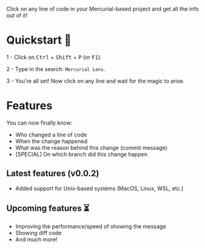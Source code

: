 Click on any line of code in your Mercurial-based project and get all the info out of it!

# Quickstart 🌟
1 - Click on <kbd>Ctrl</kbd> + <kbd>Shift</kbd> + <kbd>P</kbd> (or <kbd>F1</kbd>).

2 - Type in the search: `Mercurial Lens`.

3 - You're all set! Now click on any line and wait for the magic to arise.
# Features

You can now finally know:

- Who changed a line of code
- When the change happened
- What was the reason behind this change (commit message)
- [SPECIAL] On which branch did this change happen

## Latest features (v0.0.2)
- Added support for Unix-based systems (MacOS, Linux, WSL, etc.)

## Upcoming features ⏳
- Improving the performance/speed of showing the message
- Showing diff code
- And much more!
